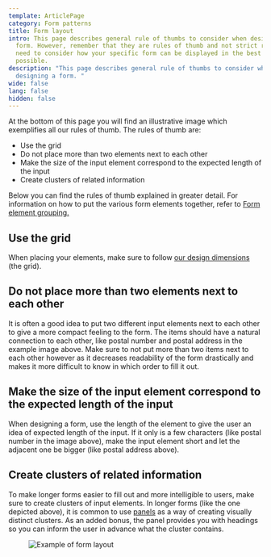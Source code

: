 ```yaml
---
template: ArticlePage
category: Form patterns
title: Form layout
intro: This page describes general rule of thumbs to consider when designing a
  form. However, remember that they are rules of thumb and not strict rules. You
  need to consider how your specific form can be displayed in the best fashion
  possible.
description: "This page describes general rule of thumbs to consider when
  designing a form. "
wide: false
lang: false
hidden: false
---
```

At the bottom of this page you will find an illustrative image which exemplifies all our rules of thumb. The rules of thumb are:

* Use the grid
* Do not place more than two elements next to each other
* Make the size of the input element correspond to the expected length of the input
* Create clusters of related information

Below you can find the rules of thumb explained in greater detail. For information on how to put the various form elements together, refer to [Form element grouping.](form-element-grouping)

## Use the grid

When placing your elements, make sure to follow [our design dimensions](/visual-identity/design-dimensions) (the grid).

## Do not place more than two elements next to each other

It is often a good idea to put two different input elements next to each other to give a more compact feeling to the form. The items should have a natural connection to each other, like postal number and postal address in the example image above. Make sure to not put more than two items next to each other however as it decreases readability of the form drastically and makes it more difficult to know in which order to fill it out.

## Make the size of the input element correspond to the expected length of the input

When designing a form, use the length of the element to give the user an idea of expected length of the input. If it only is a few characters (like postal number in the image above), make the input element short and let the adjacent one be bigger (like postal address above).

## Create clusters of related information

To make longer forms easier to fill out and more intelligible to users, make sure to create clusters of input elements. In longer forms (like the one depicted above), it is common to use [panels](/components/web/page-content/panel) as a way of creating visually distinct clusters. As an added bonus, the panel provides you with headings so you can inform the user in advance what the cluster contains.

<figure class="Image Image__background"><img src="/img/form-grouping-examples.png" srcset="/img/form-grouping-examples.png 2x" alt="Example of form layout"><figcaption><div class="Image__caption"></div></figcaption></figure>